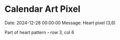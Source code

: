 # Calendar Art Pixel

Date: 2024-12-28 00:00:00
Message: Heart pixel (3,6)

Part of heart pattern - row 3, col 6
